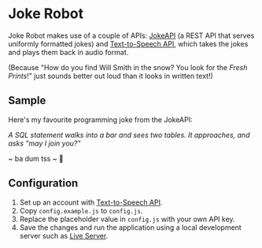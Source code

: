 # Joke Robot
Joke Robot makes use of a couple of APIs: [JokeAPI](https://sv443.net/jokeapi/v2/) (a REST API that serves uniformly formatted jokes) and [Text-to-Speech API](https://rapidapi.com/voicerss/api/text-to-speech-1), which takes the jokes and plays them back in audio format.

(Because "How do you find Will Smith in the snow? You look for the *Fresh Prints*!" just sounds better out loud than it looks in written text!)

## Sample
Here's my favourite programming joke from the JokeAPI:

*A SQL statement walks into a bar and sees two tables.*
*It approaches, and asks "may I join you?"*

~ ba dum tss ~ 🥁

## Configuration

1. Set up an account with [Text-to-Speech API](https://rapidapi.com/voicerss/api/text-to-speech-1).
2. Copy `config.example.js` to `config.js`.
3. Replace the placeholder value in `config.js` with your own API key.
4. Save the changes and run the application using a local development server such as [Live Server](https://marketplace.visualstudio.com/items?itemName=ritwickdey.LiveServer).